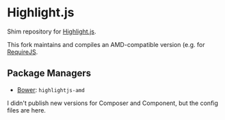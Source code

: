 Highlight.js
============

Shim repository for [Highlight.js](http://highlightjs.org/).

This fork maintains and compiles an AMD-compatible version (e.g. for [RequireJS](http://requirejs.org/).

Package Managers
----------------

* [Bower](http://bower.io): `highlightjs-amd`


I didn't publish new versions for Composer and Component, but the config files are here.
